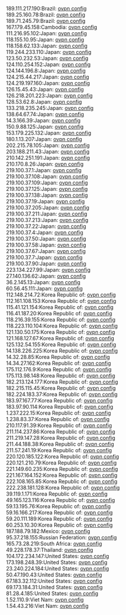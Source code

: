 189.111.217.190:Brazil: [ovpn config](vpn/189_111_217_190.ovpn)  
189.25.160.78:Brazil: [ovpn config](vpn/189_25_160_78.ovpn)  
189.71.245.79:Brazil: [ovpn config](vpn/189_71_245_79.ovpn)  
167.179.45.158:Cambodia: [ovpn config](vpn/167_179_45_158.ovpn)  
111.216.95.102:Japan: [ovpn config](vpn/111_216_95_102.ovpn)  
118.155.10.95:Japan: [ovpn config](vpn/118_155_10_95.ovpn)  
118.158.62.133:Japan: [ovpn config](vpn/118_158_62_133.ovpn)  
119.244.233.110:Japan: [ovpn config](vpn/119_244_233_110.ovpn)  
123.50.232.53:Japan: [ovpn config](vpn/123_50_232_53.ovpn)  
124.110.254.152:Japan: [ovpn config](vpn/124_110_254_152.ovpn)  
124.144.196.8:Japan: [ovpn config](vpn/124_144_196_8.ovpn)  
124.215.44.217:Japan: [ovpn config](vpn/124_215_44_217.ovpn)  
124.219.197.160:Japan: [ovpn config](vpn/124_219_197_160.ovpn)  
126.15.45.43:Japan: [ovpn config](vpn/126_15_45_43.ovpn)  
126.218.201.223:Japan: [ovpn config](vpn/126_218_201_223.ovpn)  
128.53.62.8:Japan: [ovpn config](vpn/128_53_62_8.ovpn)  
133.218.235.245:Japan: [ovpn config](vpn/133_218_235_245.ovpn)  
138.64.67.74:Japan: [ovpn config](vpn/138_64_67_74.ovpn)  
14.3.166.39:Japan: [ovpn config](vpn/14_3_166_39.ovpn)  
150.9.88.125:Japan: [ovpn config](vpn/150_9_88_125.ovpn)  
153.179.225.132:Japan: [ovpn config](vpn/153_179_225_132.ovpn)  
180.1.13.207:Japan: [ovpn config](vpn/180_1_13_207.ovpn)  
202.215.78.105:Japan: [ovpn config](vpn/202_215_78_105.ovpn)  
203.188.211.43:Japan: [ovpn config](vpn/203_188_211_43.ovpn)  
210.142.251.191:Japan: [ovpn config](vpn/210_142_251_191.ovpn)  
210.170.8.26:Japan: [ovpn config](vpn/210_170_8_26.ovpn)  
219.100.37.1:Japan: [ovpn config](vpn/219_100_37_1.ovpn)  
219.100.37.108:Japan: [ovpn config](vpn/219_100_37_108.ovpn)  
219.100.37.109:Japan: [ovpn config](vpn/219_100_37_109.ovpn)  
219.100.37.125:Japan: [ovpn config](vpn/219_100_37_125.ovpn)  
219.100.37.138:Japan: [ovpn config](vpn/219_100_37_138.ovpn)  
219.100.37.19:Japan: [ovpn config](vpn/219_100_37_19.ovpn)  
219.100.37.205:Japan: [ovpn config](vpn/219_100_37_205.ovpn)  
219.100.37.211:Japan: [ovpn config](vpn/219_100_37_211.ovpn)  
219.100.37.213:Japan: [ovpn config](vpn/219_100_37_213.ovpn)  
219.100.37.22:Japan: [ovpn config](vpn/219_100_37_22.ovpn)  
219.100.37.4:Japan: [ovpn config](vpn/219_100_37_4.ovpn)  
219.100.37.50:Japan: [ovpn config](vpn/219_100_37_50.ovpn)  
219.100.37.58:Japan: [ovpn config](vpn/219_100_37_58.ovpn)  
219.100.37.67:Japan: [ovpn config](vpn/219_100_37_67.ovpn)  
219.100.37.7:Japan: [ovpn config](vpn/219_100_37_7.ovpn)  
219.100.37.90:Japan: [ovpn config](vpn/219_100_37_90.ovpn)  
223.134.227.99:Japan: [ovpn config](vpn/223_134_227_99.ovpn)  
27.140.136.62:Japan: [ovpn config](vpn/27_140_136_62.ovpn)  
36.2.145.13:Japan: [ovpn config](vpn/36_2_145_13.ovpn)  
60.56.45.111:Japan: [ovpn config](vpn/60_56_45_111.ovpn)  
112.148.214.72:Korea Republic of: [ovpn config](vpn/112_148_214_72.ovpn)  
112.161.108.153:Korea Republic of: [ovpn config](vpn/112_161_108_153.ovpn)  
115.41.121.154:Korea Republic of: [ovpn config](vpn/115_41_121_154.ovpn)  
116.41.187.20:Korea Republic of: [ovpn config](vpn/116_41_187_20.ovpn)  
118.216.39.155:Korea Republic of: [ovpn config](vpn/118_216_39_155.ovpn)  
118.223.110.104:Korea Republic of: [ovpn config](vpn/118_223_110_104.ovpn)  
121.130.50.175:Korea Republic of: [ovpn config](vpn/121_130_50_175.ovpn)  
121.168.127.67:Korea Republic of: [ovpn config](vpn/121_168_127_67.ovpn)  
125.132.54.155:Korea Republic of: [ovpn config](vpn/125_132_54_155.ovpn)  
14.138.226.225:Korea Republic of: [ovpn config](vpn/14_138_226_225.ovpn)  
14.32.28.85:Korea Republic of: [ovpn config](vpn/14_32_28_85.ovpn)  
14.34.27.162:Korea Republic of: [ovpn config](vpn/14_34_27_162.ovpn)  
175.112.176.9:Korea Republic of: [ovpn config](vpn/175_112_176_9.ovpn)  
175.113.98.148:Korea Republic of: [ovpn config](vpn/175_113_98_148.ovpn)  
182.213.124.177:Korea Republic of: [ovpn config](vpn/182_213_124_177.ovpn)  
182.215.115.45:Korea Republic of: [ovpn config](vpn/182_215_115_45.ovpn)  
182.224.183.37:Korea Republic of: [ovpn config](vpn/182_224_183_37.ovpn)  
183.97.167.77:Korea Republic of: [ovpn config](vpn/183_97_167_77.ovpn)  
183.97.90.114:Korea Republic of: [ovpn config](vpn/183_97_90_114.ovpn)  
1.237.222.15:Korea Republic of: [ovpn config](vpn/1_237_222_15.ovpn)  
1.238.83.37:Korea Republic of: [ovpn config](vpn/1_238_83_37.ovpn)  
210.117.91.39:Korea Republic of: [ovpn config](vpn/210_117_91_39.ovpn)  
211.114.237.86:Korea Republic of: [ovpn config](vpn/211_114_237_86.ovpn)  
211.219.147.28:Korea Republic of: [ovpn config](vpn/211_219_147_28.ovpn)  
211.44.188.38:Korea Republic of: [ovpn config](vpn/211_44_188_38.ovpn)  
211.57.241.19:Korea Republic of: [ovpn config](vpn/211_57_241_19.ovpn)  
220.120.185.122:Korea Republic of: [ovpn config](vpn/220_120_185_122.ovpn)  
220.121.210.79:Korea Republic of: [ovpn config](vpn/220_121_210_79.ovpn)  
221.149.60.235:Korea Republic of: [ovpn config](vpn/221_149_60_235.ovpn)  
221.167.164.152:Korea Republic of: [ovpn config](vpn/221_167_164_152.ovpn)  
222.108.165.85:Korea Republic of: [ovpn config](vpn/222_108_165_85.ovpn)  
222.238.181.128:Korea Republic of: [ovpn config](vpn/222_238_181_128.ovpn)  
39.119.1.171:Korea Republic of: [ovpn config](vpn/39_119_1_171.ovpn)  
49.165.123.116:Korea Republic of: [ovpn config](vpn/49_165_123_116.ovpn)  
59.13.195.76:Korea Republic of: [ovpn config](vpn/59_13_195_76.ovpn)  
59.16.166.217:Korea Republic of: [ovpn config](vpn/59_16_166_217.ovpn)  
59.20.111.189:Korea Republic of: [ovpn config](vpn/59_20_111_189.ovpn)  
60.253.10.30:Korea Republic of: [ovpn config](vpn/60_253_10_30.ovpn)  
187.188.79.182:Mexico: [ovpn config](vpn/187_188_79_182.ovpn)  
95.37.218.155:Russian Federation: [ovpn config](vpn/95_37_218_155.ovpn)  
165.73.28.219:South Africa: [ovpn config](vpn/165_73_28_219.ovpn)  
49.228.178.37:Thailand: [ovpn config](vpn/49_228_178_37.ovpn)  
104.172.234.147:United States: [ovpn config](vpn/104_172_234_147.ovpn)  
173.198.248.39:United States: [ovpn config](vpn/173_198_248_39.ovpn)  
23.240.224.184:United States: [ovpn config](vpn/23_240_224_184.ovpn)  
50.47.190.43:United States: [ovpn config](vpn/50_47_190_43.ovpn)  
67.183.32.112:United States: [ovpn config](vpn/67_183_32_112.ovpn)  
69.173.184.31:United States: [ovpn config](vpn/69_173_184_31.ovpn)  
81.28.4.185:United States: [ovpn config](vpn/81_28_4_185.ovpn)  
1.52.110.9:Viet Nam: [ovpn config](vpn/1_52_110_9.ovpn)  
1.54.43.216:Viet Nam: [ovpn config](vpn/1_54_43_216.ovpn)  
